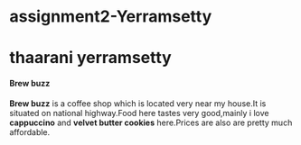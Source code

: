 # assignment2-Yerramsetty
# thaarani yerramsetty
#### Brew buzz

**Brew buzz** is a coffee shop which is located very near my house.It is situated on national highway.Food here tastes very good,mainly i love **cappuccino** and **velvet butter cookies** here.Prices are also are pretty much affordable.
